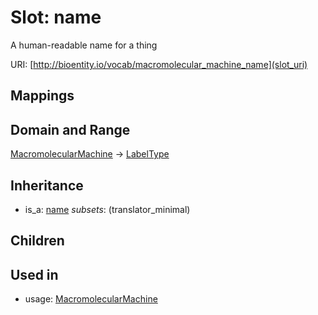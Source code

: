 # Slot: name


A human-readable name for a thing

URI: [http://bioentity.io/vocab/macromolecular_machine_name](slot_uri)
## Mappings

## Domain and Range

[MacromolecularMachine](MacromolecularMachine.md) -> [LabelType](LabelType.md)
## Inheritance

 *  is_a: [name](name.md) *subsets*: (translator_minimal)
## Children

## Used in

 *  usage: [MacromolecularMachine](MacromolecularMachine.md)
